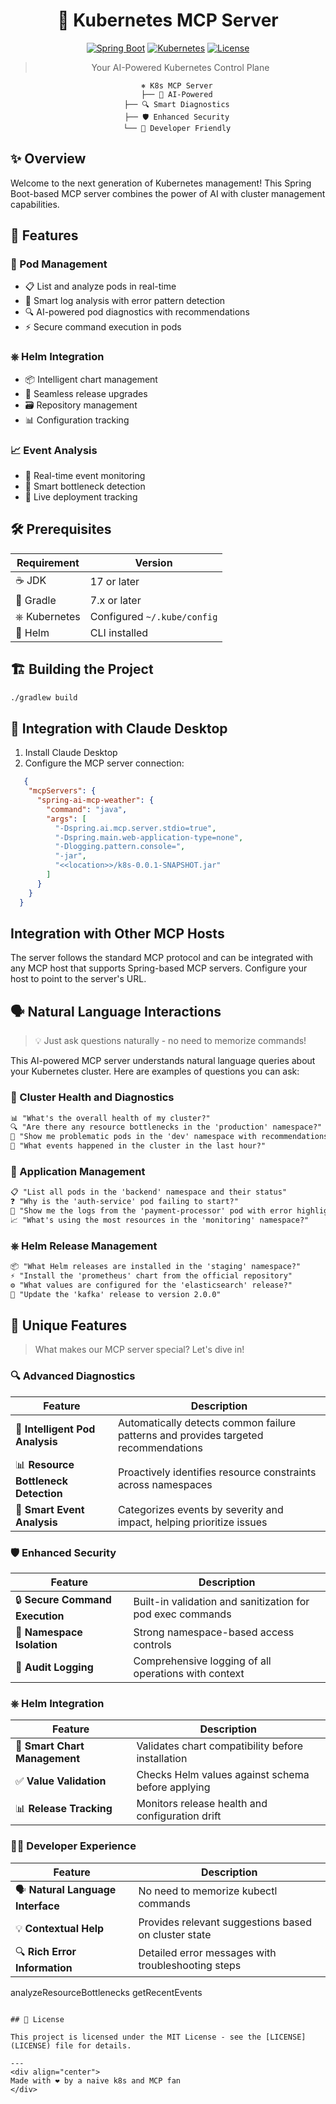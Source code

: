 <div align="center">

# 🎯 Kubernetes MCP Server

[![Spring Boot](https://img.shields.io/badge/Spring%20Boot-3.x-brightgreen.svg)](https://spring.io/projects/spring-boot)
[![Kubernetes](https://img.shields.io/badge/Kubernetes-1.x-326CE5.svg)](https://kubernetes.io/)
[![License](https://img.shields.io/badge/License-MIT-blue.svg)](LICENSE)

> Your AI-Powered Kubernetes Control Plane

```ascii
    ⎈ K8s MCP Server
    ├── 🤖 AI-Powered
    ├── 🔍 Smart Diagnostics
    ├── 🛡️ Enhanced Security
    └── 🚀 Developer Friendly
```

</div>

## ✨ Overview

Welcome to the next generation of Kubernetes management! This Spring Boot-based MCP server combines the power of AI with cluster management capabilities.

## 🎁 Features

### 🔄 Pod Management
- 📋 List and analyze pods in real-time
- 📝 Smart log analysis with error pattern detection
- 🔍 AI-powered pod diagnostics with recommendations
- ⚡ Secure command execution in pods

### ⎈ Helm Integration
- 📦 Intelligent chart management
- 🔄 Seamless release upgrades
- 🗃️ Repository management
- 📊 Configuration tracking

### 📈 Event Analysis
- 🎯 Real-time event monitoring
- 🚨 Smart bottleneck detection
- 📱 Live deployment tracking

## 🛠️ Prerequisites

| Requirement | Version |
|------------|----------|
| ☕ JDK | 17 or later |
| 🐘 Gradle | 7.x or later |
| ⎈ Kubernetes | Configured `~/.kube/config` |
| 🎡 Helm | CLI installed |

## 🏗️ Building the Project

```bash
./gradlew build
```

## 🤝 Integration with Claude Desktop

1. Install Claude Desktop
2. Configure the MCP server connection:
```json
   {
    "mcpServers": {
      "spring-ai-mcp-weather": {
        "command": "java",
        "args": [
          "-Dspring.ai.mcp.server.stdio=true",
          "-Dspring.main.web-application-type=none",
          "-Dlogging.pattern.console=",
          "-jar",          
          "<<location>>/k8s-0.0.1-SNAPSHOT.jar"
        ]
      }
    }
  }
```

## Integration with Other MCP Hosts

The server follows the standard MCP protocol and can be integrated with any MCP host that supports Spring-based MCP servers. Configure your host to point to the server's URL.

## 🗣️ Natural Language Interactions

> 💡 Just ask questions naturally - no need to memorize commands!

This AI-powered MCP server understands natural language queries about your Kubernetes cluster. Here are examples of questions you can ask:

### 🏥 Cluster Health and Diagnostics
```markdown
📊 "What's the overall health of my cluster?"
🔍 "Are there any resource bottlenecks in the 'production' namespace?"
🚨 "Show me problematic pods in the 'dev' namespace with recommendations"
📅 "What events happened in the cluster in the last hour?"
```

### 📱 Application Management
```markdown
📋 "List all pods in the 'backend' namespace and their status"
❓ "Why is the 'auth-service' pod failing to start?"
📝 "Show me the logs from the 'payment-processor' pod with error highlighting"
📈 "What's using the most resources in the 'monitoring' namespace?"
```

### ⎈ Helm Release Management
```markdown
📦 "What Helm releases are installed in the 'staging' namespace?"
⚡ "Install the 'prometheus' chart from the official repository"
⚙️ "What values are configured for the 'elasticsearch' release?"
🔄 "Update the 'kafka' release to version 2.0.0"
```

## 🌟 Unique Features

> What makes our MCP server special? Let's dive in!

### 🔍 Advanced Diagnostics
| Feature | Description |
|---------|-------------|
| 🤖 **Intelligent Pod Analysis** | Automatically detects common failure patterns and provides targeted recommendations |
| 📊 **Resource Bottleneck Detection** | Proactively identifies resource constraints across namespaces |
| 🎯 **Smart Event Analysis** | Categorizes events by severity and impact, helping prioritize issues |

### 🛡️ Enhanced Security
| Feature | Description |
|---------|-------------|
| 🔒 **Secure Command Execution** | Built-in validation and sanitization for pod exec commands |
| 🏰 **Namespace Isolation** | Strong namespace-based access controls |
| 📝 **Audit Logging** | Comprehensive logging of all operations with context |

### ⎈ Helm Integration
| Feature | Description |
|---------|-------------|
| 🎯 **Smart Chart Management** | Validates chart compatibility before installation |
| ✅ **Value Validation** | Checks Helm values against schema before applying |
| 📊 **Release Tracking** | Monitors release health and configuration drift |

### 👩‍💻 Developer Experience
| Feature | Description |
|---------|-------------|
| 🗣️ **Natural Language Interface** | No need to memorize kubectl commands |
| 💡 **Contextual Help** | Provides relevant suggestions based on cluster state |
| 🔍 **Rich Error Information** | Detailed error messages with troubleshooting steps |
analyzeResourceBottlenecks <namespace>
getRecentEvents <namespace>
```

## 📄 License

This project is licensed under the MIT License - see the [LICENSE](LICENSE) file for details.

---
<div align="center">
Made with ❤️ by a naive k8s and MCP fan
</div>
